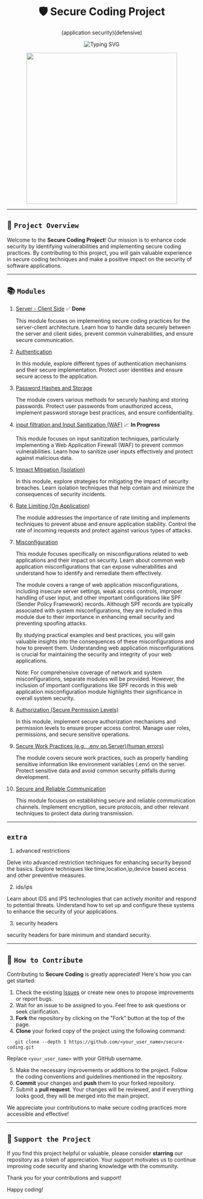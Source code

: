 <div align="center">

# 🛡️ Secure Coding Project 
(application security)(defensive)

![Typing SVG](https://readme-typing-svg.demolab.com?font=Fira+Code&weight=700&size=23&pause=1000&color=1C7F13&center=true&width=435&lines=Secure+Coding+Project)

<p align="center">
  <img width="400" height="400" src="https://cdn.ourcodeworld.com/public-media/articles/articleocw-5d8255083bfd2.webp">
</p>

</div>

---

## 🚀 `Project Overview`

Welcome to the **Secure Coding Project**! Our mission is to enhance code security by identifying vulnerabilities and implementing secure coding practices. By contributing to this project, you will gain valuable experience in secure coding techniques and make a positive impact on the security of software applications.

---

## 📚 `Modules`

1. [Server - Client Side](/m1/) ✅ **Done**

   This module focuses on implementing secure coding practices for the server-client architecture. Learn how to handle data securely between the server and client sides, prevent common vulnerabilities, and ensure secure communication.

2. [Authentication](/m2/)

   In this module, explore different types of authentication mechanisms and their secure implementation. Protect user identities and ensure secure access to the application.

3. [Password Hashes and Storage](/m3/)

   The module covers various methods for securely hashing and storing passwords. Protect user passwords from unauthorized access, implement password storage best practices, and ensure confidentiality.

4. [input filtration and Input Sanitization (WAF)](/m4/) 📈 **In Progress**

   This module focuses on input sanitization techniques, particularly implementing a Web Application Firewall (WAF) to prevent common vulnerabilities. Learn how to sanitize user inputs effectively and protect against malicious data.

5. [Impact Mitigation (Isolation)](/m5/)

   In this module, explore strategies for mitigating the impact of security breaches. Learn isolation techniques that help contain and minimize the consequences of security incidents.

6. [Rate Limiting (On Application)](/m6/)

   The module addresses the importance of rate limiting and implements techniques to prevent abuse and ensure application stability. Control the rate of incoming requests and protect against various types of attacks.

7. [Misconfiguration](/m7/)

   This module focuses specifically on misconfigurations related to web applications and their impact on security. Learn about common web application misconfigurations that can expose vulnerabilities and understand how to identify and remediate them effectively.

   The module covers a range of web application misconfigurations, including insecure server settings, weak access controls, improper handling of user input, and other important configurations like SPF (Sender Policy Framework) records. Although SPF records are typically associated with system misconfigurations, they are included in this module due to their importance in enhancing email security and preventing spoofing attacks.

   By studying practical examples and best practices, you will gain valuable insights into the consequences of these misconfigurations and how to prevent them. Understanding web application misconfigurations is crucial for maintaining the security and integrity of your web applications.

   Note: For comprehensive coverage of network and system misconfigurations, separate modules will be provided. However, the inclusion of important configurations like SPF records in this web application misconfiguration module highlights their significance in overall system security.

8. [Authorization (Secure Permission Levels)](/m8/)

   In this module, implement secure authorization mechanisms and permission levels to ensure proper access control. Manage user roles, permissions, and secure sensitive operations.

9. [Secure Work Practices (e.g., .env on Server)(human errors)](/m9/)

   The module covers secure work practices, such as properly handling sensitive information like environment variables (.env) on the server. Protect sensitive data and avoid common security pitfalls during development.

10. [Secure and Reliable Communication](/m10/)

    This module focuses on establishing secure and reliable communication channels. Implement encryption, secure protocols, and other relevant techniques to protect data during transmission.

---

##  `extra`
1. advanced restrictions

  Delve into advanced restriction techniques for enhancing security beyond the basics. Explore techniques like time,location,ip,device based access and other preventive measures.

2. ids/ips

  Learn about IDS and IPS technologies that can actively monitor and respond to potential threats. Understand how to set up and configure these systems to enhance the security of your applications.

3. security headers

  security headers for bare minimum and standard security. 
  
---

## 💪 `How to Contribute`

Contributing to **Secure Coding** is greatly appreciated! Here's how you can get started:

1. Check the existing [Issues](https://github.com/thepwnexperts/secure-coding/issues) or create new ones to propose improvements or report bugs.
2. Wait for an issue to be assigned to you. Feel free to ask questions or seek clarification.
3. **Fork** the repository by clicking on the "Fork" button at the top of the page.
4. **Clone** your forked copy of the project using the following command:

```
   git clone --depth 1 https://github.com/<your_user_name>/secure-coding.git
```

Replace `<your_user_name>` with your GitHub username.

5. Make the necessary improvements or additions to the project. Follow the coding conventions and guidelines mentioned in the repository.
6. **Commit** your changes and **push** them to your forked repository.
7. Submit a **pull request**. Your changes will be reviewed, and if everything looks good, they will be merged into the main project.

We appreciate your contributions to make secure coding practices more accessible and effective!

---

## 🌟 `Support the Project`

If you find this project helpful or valuable, please consider **starring** our repository as a token of appreciation. Your support motivates us to continue improving code security and sharing knowledge with the community.

Thank you for your contributions and support!

Happy coding!
